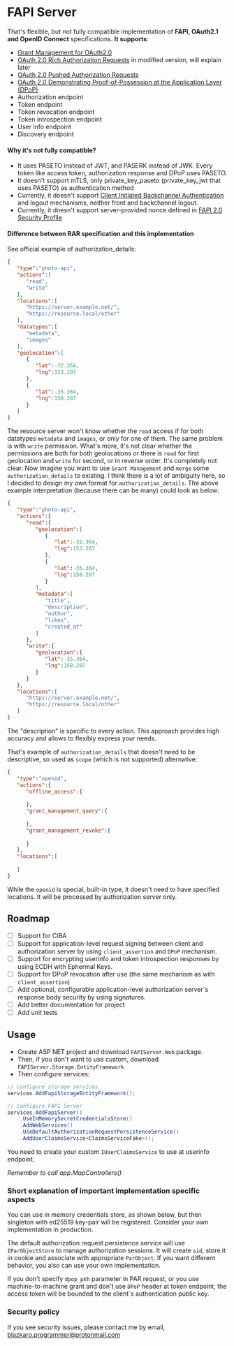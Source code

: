 # FAPI Server
That's flexible, but not fully compatible implementation of <b>FAPI, OAuth2.1 and OpenID Connect</b> specifications. <b>It supports</b>:
- [Grant Management for OAuth2.0](https://openid.net/specs/fapi-grant-management.html)
- [OAuth 2.0 Rich Authorization Requests](https://datatracker.ietf.org/doc/html/rfc9396) in modified version, will explain later
- [OAuth 2.0 Pushed Authorization Requests](https://www.rfc-editor.org/rfc/rfc9126.html)
- [OAuth 2.0 Demonstrating Proof-of-Possession at the Application Layer (DPoP)](https://datatracker.ietf.org/doc/html/draft-ietf-oauth-dpop)
- Authorization endpoint
- Token endpoint
- Token revocation endpoint
- Token introspection endpoint
- User info endpoint
- Discovery endpoint

#### Why it's not fully compatible?
- It uses PASETO instead of JWT, and PASERK instead of JWK. Every token like access token, authorization response and DPoP uses PASETO.
- It doesn't support mTLS, only private_key_paseto (private_key_jwt that uses PASETO) as authentication method
- Currently, it doesn't support [Client Initiated Backchannel Authentication](https://openid.net/specs/openid-client-initiated-backchannel-authentication-core-1_0.html) and logout mechanisms, neither front and backchannel logout.
- Currently, it doesn't support server-provided nonce defined in [FAPI 2.0 Security Profile](https://openid.net/specs/fapi-2_0-security-profile.html)
#### Difference between RAR specification and this implementation
See official example of authorization_details:
```json
{
   "type":"photo-api",
   "actions":[
      "read",
      "write"
   ],
   "locations":[
      "https://server.example.net/",
      "https://resource.local/other"
   ],
   "datatypes":[
      "metadata",
      "images"
   ],
   "geolocation":[
      {
         "lat":-32.364,
         "lng":153.207
      },
      {
         "lat":-35.364,
         "lng":158.207
      }
   ]
}
```
The resource server won't know whether the `read` access if for both datatypes `metadata` and `images`, or only for one of them. The same problem is with `write` permission. What's more, it's not clear whether the permissions are both for both geolocations or there is `read` for first geolocation and `write` for second, or in reverse order. It's completely not clear.
Now imagine you want to use `Grant Management` and `merge` some `authorization_details` to existing. I think there is a lot of ambiguity here, so I decided to design my own format for `authorization_details`. The above example interpretation (because there can be many) could look as below:
```json
{
   "type":"photo-api",
   "actions":{
      "read":{
         "geolocation":[
            {
               "lat":-32.364,
               "lng":153.207
            },
            {
               "lat":-35.364,
               "lng":158.207
            }
         ],
         "metadata":[
            "title",
            "description",
            "author",
            "likes",
            "created_at"
         ]
      },
      "write":{
         "geolocation":{
            "lat":-35.364,
            "lng":158.207
         }
      }
   },
   "locations":[
      "https://server.example.net/",
      "https://resource.local/other"
   ]
}
```
The "description" is specific to every action. This approach provides high accuracy and allows to flexibly express your needs.

That's example of `authorization_details` that doesn't need to be descriptive, so used as `scope` (which is not supported) alternative:
```json
{
   "type":"openid",
   "actions":{
      "offline_access":{
         
      },
      "grant_management_query":{
         
      },
      "grant_management_revoke":{
         
      }
   },
   "locations":[
      
   ]
}
```
While the `openid` is special, built-in type, it doesn't need to have specified locations. It will be processed by authorization server only.

## Roadmap
- [ ] Support for CIBA
- [ ] Support for application-level request signing between client and authorization server by using `client_assertion` and `DPoP` mechanism.
- [ ] Support for encrypting userinfo and token introspection responses by using ECDH with Ephermal Keys.
- [ ] Support for DPoP revocation after use (the same mechanism as with `client_assertion`)
- [ ] Add optional, configurable application-level authorization server`s response body security by using signatures.
- [ ] Add better documentation for project
- [ ] Add unit tests

## Usage
- Create ASP NET project and download `FAPIServer.Web` package.
- Then, if you don't want to use custom, download `FAPIServer.Storage.EntityFramework`
- Then configure services:
```csharp
// Configure storage services
services.AddFapiStorageEntityFramework();

// Configure FAPI Server
services.AddFapiServer()
    .UseInMemorySecretCredentialsStore()
    .AddWebServices()
    .UseDefaultAuthorizationRequestPersistenceService()
    .AddUserClaimsService<ClaimsServiceFake>();
 ```
You need to create your custom `IUserClaimsService` to use at userinfo endpoint.

<i>Remember to call app.MapControllers()</i>

### Short explanation of important implementation specific aspects
You can use in memory credentials store, as shown below, but then singleton with ed25519 key-pair will be registered. Consider your own implementation in production.

The default authorization request persistence service will use `IParObjectStore` to manage authorization sessions. It will create `sid`, store it in cookie and associate with appropriate `ParObject`. If you want different behavior, you also can use your own implementation.

If you don't specify `dpop_pkh` parameter in PAR request, or you use machine-to-machine grant and don't use `DPoP` header at token endpoint, the access token will be bounded to the client`s authentication public key.

### Security policy
If you see security issues, please contact me by email, blazkaro.programmer@protonmail.com
